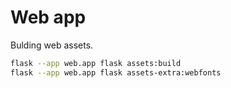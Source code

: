 # Web app

Bulding web assets.

```sh
flask --app web.app flask assets:build
flask --app web.app flask assets-extra:webfonts
```
